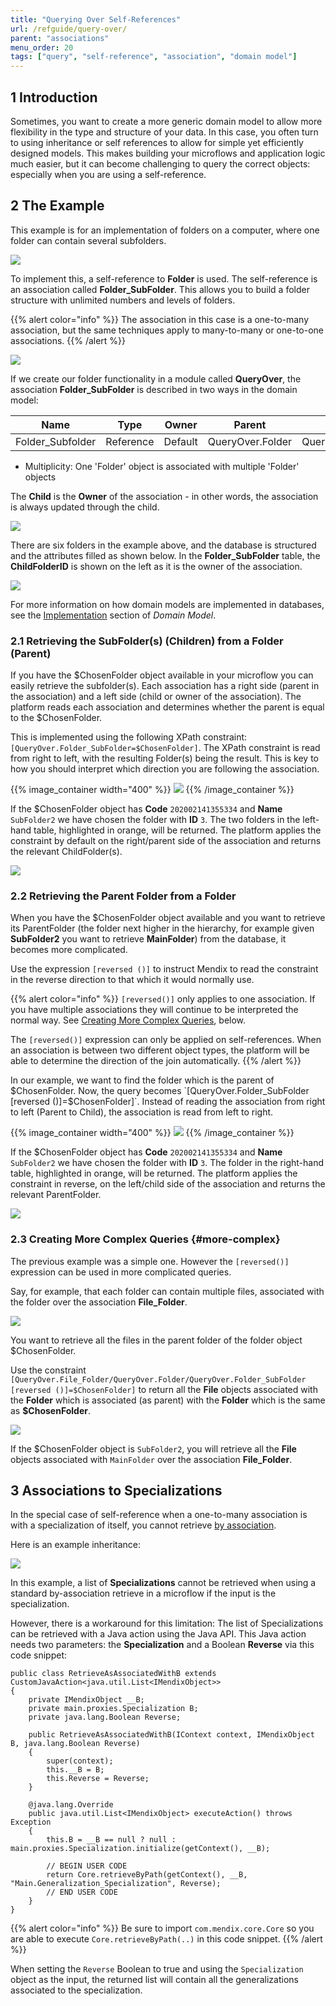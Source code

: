 ```yaml
---
title: "Querying Over Self-References"
url: /refguide/query-over/
parent: "associations"
menu_order: 20
tags: ["query", "self-reference", "association", "domain model"]
---
```


## 1 Introduction

Sometimes, you want to create a more generic domain model to allow more flexibility in the type and structure of your data. In this case, you often turn to using inheritance or self references to allow for simple yet efficiently designed models. This makes building your microflows and application logic much easier, but it can become challenging to query the correct objects: especially when you are using a self-reference.

## 2 The Example

This example is for an implementation of folders on a computer, where one folder can contain several subfolders.

![](/attachments/refguide/modeling/domain-model/associations/query-over/query-over-example-structure.png)

To implement this, a self-reference to **Folder** is used. The self-reference is an association called **Folder_SubFolder**. This allows you to build a folder structure with unlimited numbers and levels of folders.

{{% alert color="info" %}}
The association in this case is a one-to-many association, but the same techniques apply to many-to-many or one-to-one associations.
{{% /alert %}}

![](/attachments/refguide/modeling/domain-model/associations/query-over/self-reference-domain-model.png)

If we create our folder functionality in a module called **QueryOver**, the association **Folder_SubFolder** is described in two ways in the domain model:

| Name | Type | Owner | Parent | Child |
| --- | --- | --- | --- | --- |
| Folder_Subfolder | Reference | Default | QueryOver.Folder | QueryOver.Folder |

* Multiplicity: One 'Folder' object is associated with multiple 'Folder' objects

The **Child** is the **Owner** of the association - in other words, the association is always updated through the child.

![](/attachments/refguide/modeling/domain-model/associations/query-over/query-over-association.png)

There are six folders in the example above, and the database is structured and the attributes filled as shown below. In the **Folder_SubFolder** table, the **ChildFolderID** is shown on the left as it is the owner of the association.

![](/attachments/refguide/modeling/domain-model/associations/query-over/query-over-example-database.png)

For more information on how domain models are implemented in databases, see the [Implementation](/refguide/domain-model/#implementation) section of *Domain Model*.

### 2.1 Retrieving the SubFolder(s) (Children) from a Folder (Parent)

If you have the $ChosenFolder object available in your microflow you can easily retrieve the subfolder(s). Each association has a right side (parent in the association) and a left side (child or owner of the association).  The platform reads each association and determines whether the parent is equal to the $ChosenFolder.

This is implemented using the following XPath constraint: `[QueryOver.Folder_SubFolder=$ChosenFolder]`. The XPath constraint is read from right to left, with the resulting Folder(s) being the result. This is key to how you should interpret which direction you are following the association.  

{{% image_container width="400" %}}
![](/attachments/refguide/modeling/domain-model/associations/query-over/query-over-retrieve-normal.png)
{{% /image_container %}}

If the $ChosenFolder object has **Code** `202002141355334` and **Name** `SubFolder2` we have chosen the folder with **ID** `3`. The two folders in the left-hand table, highlighted in orange, will be returned. The platform applies the constraint by default on the right/parent side of the association and returns the relevant ChildFolder(s).

![](/attachments/refguide/modeling/domain-model/associations/query-over/query-over-retrieve-normal-tables.png)

### 2.2 Retrieving the Parent Folder from a Folder

When you have the $ChosenFolder object available and you want to retrieve its ParentFolder (the folder next higher in the hierarchy, for example given **SubFolder2** you want to retrieve **MainFolder**) from the database, it becomes more complicated.

Use the expression `[reversed ()]` to instruct Mendix to read the constraint in the reverse direction to that which it would normally use.

{{% alert color="info" %}}
`[reversed()]` only applies to one association. If you have multiple associations they will continue to be interpreted the normal way. See [Creating More Complex Queries](#more-complex), below.

The `[reversed()]` expression can only be applied on self-references. When an association is between two different object types, the platform will be able to determine the direction of the join automatically.
{{% /alert %}}

 In our example, we want to find the folder which is the parent of $ChosenFolder. Now, the query becomes `[QueryOver.Folder_SubFolder [reversed ()]=$ChosenFolder]`. Instead of reading the association from right to left (Parent to Child), the association is read from left to right.

{{% image_container width="400" %}}
![](/attachments/refguide/modeling/domain-model/associations/query-over/query-over-retrieve-reversed.png)
{{% /image_container %}}

If the $ChosenFolder object has **Code** `202002141355334` and **Name** `SubFolder2` we have chosen the folder with **ID** `3`. The folder in the right-hand table, highlighted in orange, will be returned. The platform applies the constraint in reverse, on the left/child side of the association and returns the relevant ParentFolder.

![](/attachments/refguide/modeling/domain-model/associations/query-over/query-over-retrieve-reversed-tables.png)

### 2.3 Creating More Complex Queries {#more-complex}

The previous example was a simple one. However the `[reversed()]` expression can be used in more complicated queries.

Say, for example, that each folder can contain multiple files, associated with the folder over the association **File_Folder**.

![](/attachments/refguide/modeling/domain-model/associations/query-over/query-over-extended-domain-model.png)

You want to retrieve all the files in the parent folder of the folder object $ChosenFolder.

Use the constraint `[QueryOver.File_Folder/QueryOver.Folder/QueryOver.Folder_SubFolder [reversed ()]=$ChosenFolder]` to return all the **File** objects associated with the **Folder** which is associated (as parent) with the **Folder** which is the same as **$ChosenFolder**.

![](/attachments/refguide/modeling/domain-model/associations/query-over/query-over-retrieve-complex.png)

If the $ChosenFolder object is `SubFolder2`, you will retrieve all the **File** objects associated with `MainFolder` over the association **File_Folder**.

## 3 Associations to Specializations

In the special case of self-reference when a one-to-many association is with a specialization of itself, you cannot retrieve [by association](/refguide/retrieve/#source).

Here is an example inheritance:

![](/attachments/refguide/modeling/domain-model/associations/query-over/limitation.png)

In this example, a list of **Specializations** cannot be retrieved when using a standard by-association retrieve in a microflow if the input is the specialization.

However, there is a workaround for this limitation: The list of Specializations can be retrieved with a Java action using the Java API. This Java action needs two parameters: the **Specialization** and a Boolean **Reverse** via this code snippet:

```
public class RetrieveAsAssociatedWithB extends CustomJavaAction<java.util.List<IMendixObject>>
{
	private IMendixObject __B;
	private main.proxies.Specialization B;
	private java.lang.Boolean Reverse;

	public RetrieveAsAssociatedWithB(IContext context, IMendixObject B, java.lang.Boolean Reverse)
	{
		super(context);
		this.__B = B;
		this.Reverse = Reverse;
	}

	@java.lang.Override
	public java.util.List<IMendixObject> executeAction() throws Exception
	{
		this.B = __B == null ? null : main.proxies.Specialization.initialize(getContext(), __B);
 
		// BEGIN USER CODE
		return Core.retrieveByPath(getContext(), __B, "Main.Generalization_Specialization", Reverse);
		// END USER CODE
	}
}
```

{{% alert color="info" %}}
Be sure to import `com.mendix.core.Core` so you are able to execute `Core.retrieveByPath(..)` in this code snippet.
{{% /alert %}}

When setting the `Reverse` Boolean to true and using the `Specialization` object as the input, the returned list will contain all the generalizations associated to the specialization.
